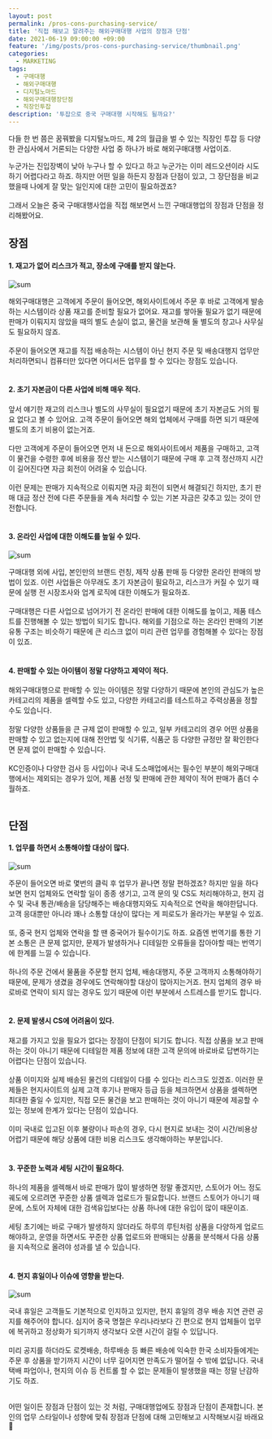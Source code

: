 ```yaml
---
layout: post
permalink: /pros-cons-purchasing-service/
title: '직접 해보고 알려주는 해외구매대행 사업의 장점과 단점'
date: 2021-06-19 09:00:00 +09:00
feature: '/img/posts/pros-cons-purchasing-service/thumbnail.png'
categories:
  - MARKETING
tags:
  - 구매대행
  - 해외구매대행
  - 디지털노마드
  - 해외구매대행장단점
  - 직장인투잡
description: '투잡으로 중국 구매대행 시작해도 될까요?'
---
```


다들 한 번 쯤은 꿈꿔봤을 디지털노마드, 제 2의 월급을 벌 수 있는 직장인 투잡 등 다양한 관심사에서 거론되는 다양한 사업 중 하나가 바로 해외구매대행 사업이죠.<br>

누군가는 진입장벽이 낮아 누구나 할 수 있다고 하고 누군가는 이미 레드오션이라 시도하기 어렵다라고 하죠. 하지만 어떤 일을 하든지 장점과 단점이 있고, 그 장단점을 비교했을때 나에게 잘 맞는 일인지에 대한 고민이 필요하겠죠?<br><br>
그래서 오늘은 중국 구매대행사업을 직접 해보면서 느낀 구매대행업의 장점과 단점을 정리해봤어요.


## 장점

#### 1. 재고가 없어 리스크가 적고, 장소에 구애를 받지 않는다.
![sum](/img/posts/pros-cons-purchasing-service/01.png)

해외구매대행은 고객에게 주문이 들어오면, 해외사이트에서 주문 후 바로 고객에게 발송하는 시스템이라 상품 재고를 준비할 필요가 없어요. 재고를 쌓아둘 필요가 없기 때문에 판매가 이뤄지지 않았을 때의 별도 손실이 없고, 물건을 보관해 둘 별도의 창고나 사무실도 필요하지 않죠. <br><br>
주문이 들어오면 재고를 직접 배송하는 시스템이 아닌 현지 주문 및 배송대행지 업무만 처리하면되니 컴퓨터만 있다면 어디서든 업무를 할 수 있다는 장점도 있습니다. <br><br>


#### 2. 초기 자본금이 다른 사업에 비해 매우 적다.
앞서 얘기한 재고의 리스크나 별도의 사무실이 필요없기 때문에 초기 자본금도 거의 필요 없다고 볼 수 있어요. 고객 주문이 들어오면 해외 업체에서 구매를 하면 되기 때문에 별도의 초기 비용이 없는거죠. <br><br>
다만 고객에게 주문이 들어오면 먼저 내 돈으로 해외사이트에서 제품을 구매하고, 고객이 물건을 수령한 후에 비용을 정산 받는 시스템이기 때문에 구매 후 고객 정산까지 시간이 길어진다면 자금 회전이 어려울 수 있습니다. <br><br>
이런 문제는 판매가 지속적으로 이뤄지면 자금 회전이 되면서 해결되긴 하지만, 초기 판매 대금 정산 전에 다른 주문들을 계속 처리할 수 있는 기본 자금은 갖추고 있는 것이 안전합니다. <br><br>


#### 3. 온라인 사업에 대한 이해도를 높일 수 있다.
![sum](/img/posts/pros-cons-purchasing-service/02.png)

구매대행 외에 사입, 본인만의 브랜드 런칭, 제작 상품 판매 등 다양한 온라인 판매의 방법이 있죠. 이런 사업들은 아무래도 초기 자본금이 필요하고, 리스크가 커질 수 있기 때문에 실행 전 시장조사와 업계 로직에 대한 이해도가 필요하죠. <br><br>
구매대행은 다른 사업으로 넘어가기 전 온라인 판매에 대한 이해도를 높이고, 제품 테스트를 진행해볼 수 있는 방법이 되기도 합니다. 해외를 기점으로 하는 온라인 판매의 기본 유통 구조는 비슷하기 때문에 큰 리스크 없이 미리 관련 업무를 경험해볼 수 있다는 장점이 있죠. <br><br>


#### 4. 판매할 수 있는 아이템이 정말 다양하고 제약이 적다.
해외구매대행으로 판매할 수 있는 아이템은 정말 다양하기 때문에 본인의 관심도가 높은 카테고리의 제품을 셀렉할 수도 있고, 다양한 카테고리를 테스트하고 주력상품을 정할 수도 있습니다. <br><br>
정말 다양한 상품들을 큰 규제 없이 판매할 수 있고, 일부 카테고리의 경우 어떤 상품을 판매할 수 있고 없는지에 대해 전안법 및 식기류, 식품군 등 다양한 규정만 잘 확인한다면 문제 없이 판매할 수 있습니다. <br><br>
KC인증이나 다양한 검사 등 사입이나 국내 도소매업에서는 필수인 부분이 해외구매대행에서는 제외되는 경우가 있어, 제품 선정 및 판매에 관한 제약이 적어 판매가 좀더 수월하죠. <br><br>


## 단점

#### 1. 업무를 하면서 소통해야할 대상이 많다.
![sum](/img/posts/pros-cons-purchasing-service/03.png)

주문이 들어오면 바로 몇번의 클릭 후 업무가 끝나면 정말 편하겠죠? 하지만 일을 하다 보면 현지 업체와도 연락할 일이 종종 생기고, 고객 문의 및 CS도 처리해야하고, 현지 검수 및 국내 통관/배송을 담당해주는 배송대행지와도 지속적으로 연락을 해야한답니다. 고객 응대뿐만 아니라 꽤나 소통할 대상이 많다는 게 피로도가 올라가는 부분일 수 있죠. <br><br>
또, 중국 현지 업체와 연락을 할 땐 중국어가 필수이기도 하죠. 요즘엔 번역기를 통한 기본 소통은 큰 문제 없지만, 문제가 발생하거나 디테일한 오류들을 잡아야할 때는 번역기에 한계를 느낄 수 있습니다. <br><br>
하나의 주문 건에서 물품을 주문할 현지 업체, 배송대행지, 주문 고객까지 소통해야하기 때문에, 문제가 생겼을 경우에도 연락해야할 대상이 많아지는거죠. 현지 업체의 경우 바로바로 연락이 되지 않는 경우도 있기 때문에 이런 부분에서 스트레스를 받기도 합니다. <br><br>


#### 2. 문제 발생시 CS에 어려움이 있다.
재고를 가지고 있을 필요가 없다는 장점이 단점이 되기도 합니다. 직접 상품을 보고 판매하는 것이 아니기 때문에 디테일한 제품 정보에 대한 고객 문의에 바로바로 답변하기는 어렵다는 단점이 있습니다. <br><br>
상품 이미지와 실제 배송된 물건의 디테일이 다를 수 있다는 리스크도 있겠죠. 이러한 문제들은 현지사이트의 실제 고객 후기나 판매자 등급 등을 체크하면서 상품을 셀렉하면 최대한 줄일 수 있지만, 직접 모든 물건을 보고 판매하는 것이 아니기 때문에 제공할 수 있는 정보에 한계가 있다는 단점이 있습니다. <br><br>
이미 국내로 입고된 이후 불량이나 파손의 경우, 다시 현지로 보내는 것이 시간/비용상 어렵기 때문에 해당 상품에 대한 비용 리스크도 생각해야하는 부분입니다. <br><br>


#### 3. 꾸준한 노력과 세팅 시간이 필요하다.
하나의 제품을 셀렉해서 바로 판매가 많이 발생하면 정말 좋겠지만, 스토어가 어느 정도 궤도에 오르려면 꾸준한 상품 셀렉과 업로드가 필요합니다. 브랜드 스토어가 아니기 때문에, 스토어 자체에 대한 검색유입보다는 상품 하나에 대한 유입이 많이 때문이죠. <br><br>
세팅 초기에는 바로 구매가 발생하지 않더라도 하루의 루틴처럼 상품을 다양하게 업로드 해야하고, 운영을 하면서도 꾸준한 상품 업로드와 판매되는 상품을 분석해서 다음 상품을 지속적으로 올려야 성과를 낼 수 있습니다. <br><br>


#### 4. 현지 휴일이나 이슈에 영향을 받는다.
![sum](/img/posts/pros-cons-purchasing-service/04.png)

국내 휴일은 고객들도 기본적으로 인지하고 있지만, 현지 휴일의 경우 배송 지연 관련 공지를 해주어야 합니다. 심지어 중국 명절은 우리나라보다 긴 편으로 현지 업체들이 업무에 복귀하고 정상화가 되기까지 생각보다 오랜 시간이 걸릴 수 있답니다. <br><br>
미리 공지를 하더라도 로켓배송, 하루배송 등 빠른 배송에 익숙한 한국 소비자들에게는 주문 후 상품을 받기까지 시간이 너무 길어지면 만족도가 떨어질 수 밖에 없답니다. 국내 택배 파업이나, 현지의 이슈 등 컨트롤 할 수 없는 문제들이 발생했을 때는 정말 난감하기도 하죠. <br><br>


어떤 일이든 장점과 단점이 있는 것 처럼, 구매대행업에도 장점과 단점이 존재합니다. 본인의 업무 스타일이나 성향에 맞춰 장점과 단점에 대해 고민해보고 시작해보시길 바래요🥰
